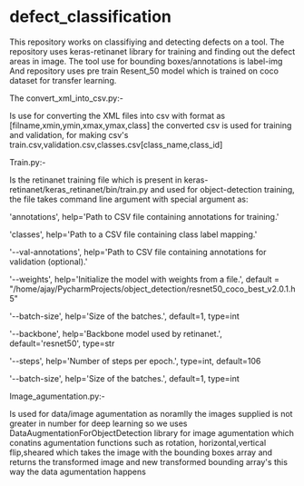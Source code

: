 # defect_classification

This repository works on classifiying and detecting defects on a tool.
The repository uses keras-retinanet library for training and finding out the defect areas in image.
The tool use for bounding boxes/annotations is label-img
And repository uses pre train Resent_50 model which is trained on coco dataset for transfer learning.



The convert_xml_into_csv.py:-

Is use for converting the XML files into csv with format as [filname,xmin,ymin,xmax,ymax,class]
the converted csv is used for training and validation, for making csv's train.csv,validation.csv,classes.csv[class_name,class_id]


Train.py:-

Is the retinanet training file which is present in keras-retinanet/keras_retinanet/bin/train.py and used for object-detection training, the file takes command line argument with special argument as:

'annotations', help='Path to CSV file containing annotations for training.'

'classes', help='Path to a CSV file containing class label mapping.'

'--val-annotations', help='Path to CSV file containing annotations for validation (optional).'

'--weights',           help='Initialize the model with weights from a file.',
default = "/home/ajay/PycharmProjects/object_detection/resnet50_coco_best_v2.0.1.h5"

'--batch-size',       help='Size of the batches.', default=1, type=int

'--backbone',         help='Backbone model used by retinanet.', default='resnet50', type=str

'--steps',            help='Number of steps per epoch.', type=int, default=106

'--batch-size',       help='Size of the batches.', default=1, type=int

Image_agumentation.py:- 

Is used for data/image agumentation as noramlly the images supplied is not greater in number for deep learning so we uses DataAugmentationForObjectDetection library for image agumentation which conatins agumentation functions such as rotation, horizontal,vertical flip,sheared which takes the image with the bounding boxes array and returns the transformed image and new transformed bounding array's this way the data agumentation happens
